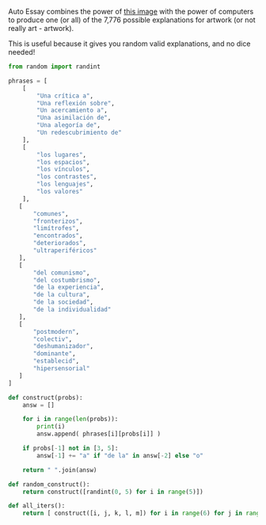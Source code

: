 Auto Essay combines the power of [this image](https://elojocondientes.files.wordpress.com/2013/02/guia-para-artistas.jpg) with the power of computers to produce one (or all) of the 7,776 possible explanations for artwork (or not really art - artwork).

This is useful because it gives you random valid explanations, and no dice needed!

```python
from random import randint

phrases = [
    [
        "Una crítica a",
        "Una reflexión sobre",
        "Un acercamiento a",
        "Una asimilación de",
        "Una alegoría de",
        "Un redescubrimiento de"
    ],
    [
        "los lugares",
        "los espacios",
        "los vínculos",
        "los contrastes",
        "los lenguajes",
        "los valores"
    ],
   [
       "comunes",
       "fronterizos",
       "limítrofes",
       "encontrados",
       "deteriorados",
       "ultraperiféricos"
   ],
   [
       "del comunismo",
       "del costumbrismo",
       "de la experiencia",
       "de la cultura",
       "de la sociedad",
       "de la individualidad"
   ],
   [
       "postmodern",
       "colectiv",
       "deshumanizador",
       "dominante",
       "establecid",
       "hipersensorial"
   ]
]

def construct(probs):
    answ = []

    for i in range(len(probs)):
        print(i)
        answ.append( phrases[i][probs[i]] )

    if probs[-1] not in [3, 5]:
        answ[-1] += "a" if "de la" in answ[-2] else "o"

    return " ".join(answ)

def random_construct():
    return construct([randint(0, 5) for i in range(5)])

def all_iters():
    return [ construct([i, j, k, l, m]) for i in range(6) for j in range(6) for k in range(6) for l in range(6) for m in range(6) ]

```